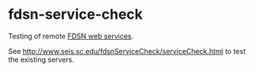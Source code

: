 # fdsn-service-check
Testing of remote [FDSN web services](http://www.fdsn.org/webservices/).

See http://www.seis.sc.edu/fdsnServiceCheck/serviceCheck.html to test the existing servers.
